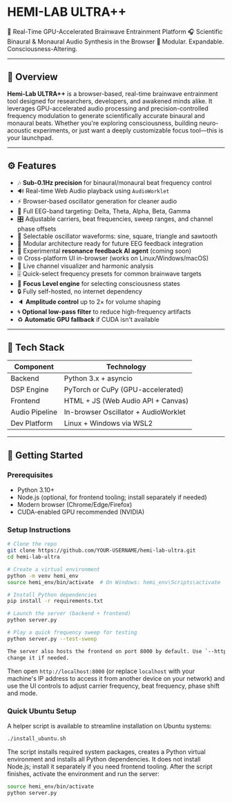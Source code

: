 # HEMI-LAB ULTRA++

🧠 Real-Time GPU-Accelerated Brainwave Entrainment Platform
🎧 Scientific Binaural & Monaural Audio Synthesis in the Browser
🚀 Modular. Expandable. Consciousness-Altering.

---

## 🌟 Overview

**Hemi-Lab ULTRA++** is a browser-based, real-time brainwave entrainment tool designed for researchers, developers, and awakened minds alike. It leverages GPU-accelerated audio processing and precision-controlled frequency modulation to generate scientifically accurate binaural and monaural beats. Whether you're exploring consciousness, building neuro-acoustic experiments, or just want a deeply customizable focus tool—this is your launchpad.

---

## ⚙️ Features

- 🎶 **Sub-0.1Hz precision** for binaural/monaural beat frequency control
- 🔊 Real-time Web Audio playback using `AudioWorklet`
- ⚡ Browser-based oscillator generation for cleaner audio
- 🧪 Full EEG-band targeting: Delta, Theta, Alpha, Beta, Gamma
- 🎛️ Adjustable carriers, beat frequencies, sweep ranges, and channel phase offsets
- 🎵 Selectable oscillator waveforms: sine, square, triangle and sawtooth
- 🧬 Modular architecture ready for future EEG feedback integration
- 🧠 Experimental **resonance feedback AI agent** (coming soon)
- 🌐 Cross-platform UI in-browser (works on Linux/Windows/macOS)
- 🎨 Live channel visualizer and harmonic analysis
- 🎚️ Quick-select frequency presets for common brainwave targets
- 🧘 **Focus Level engine** for selecting consciousness states
- 🔒 Fully self-hosted, no internet dependency
- 🔈 **Amplitude control** up to 2× for volume shaping
- 🌀 **Optional low-pass filter** to reduce high-frequency artifacts
- ♻️ **Automatic GPU fallback** if CUDA isn't available

---

## 🧰 Tech Stack

| Component       | Technology                          |
|----------------|--------------------------------------|
| Backend         | Python 3.x + asyncio                 |
| DSP Engine      | PyTorch or CuPy (GPU-accelerated)   |
| Frontend        | HTML + JS (Web Audio API + Canvas)  |
| Audio Pipeline  | In-browser Oscillator + AudioWorklet |
| Dev Platform    | Linux + Windows via WSL2             |

---

## 🚀 Getting Started

### Prerequisites

- Python 3.10+
- Node.js (optional, for frontend tooling; install separately if needed)
- Modern browser (Chrome/Edge/Firefox)
- CUDA-enabled GPU recommended (NVIDIA)

### Setup Instructions

```bash
# Clone the repo
git clone https://github.com/YOUR-USERNAME/hemi-lab-ultra.git
cd hemi-lab-ultra

# Create a virtual environment
python -m venv hemi_env
source hemi_env/bin/activate  # On Windows: hemi_env\Scripts\activate

# Install Python dependencies
pip install -r requirements.txt

# Launch the server (backend + frontend)
python server.py

# Play a quick frequency sweep for testing
python server.py --test-sweep

The server also hosts the frontend on port 8000 by default. Use `--http-port` to
change it if needed.
```

Then open `http://localhost:8000` (or replace `localhost` with your machine's IP address to access it from another device on your network) and use the UI controls to adjust carrier frequency, beat frequency, phase shift and mode.

### Quick Ubuntu Setup

A helper script is available to streamline installation on Ubuntu systems:

```bash
./install_ubuntu.sh
```

The script installs required system packages, creates a Python virtual environment and installs all Python dependencies. It does not install Node.js; install it separately if you need frontend tooling. After the script finishes, activate the environment and run the server:

```bash
source hemi_env/bin/activate
python server.py
```

